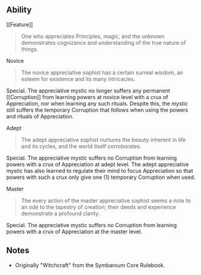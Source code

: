 ## Ability
[[Feature]]

> One who appreciates Principles, magic, and the unknown demonstrates cognizance and understanding of the true nature of things.

Novice
> The novice appreciative sophist has a certain surreal wisdom, an esteem for existence and its many intricacies.

Special. The appreciative mystic no longer suffers any permanent [[Corruption]] from learning powers at novice level with a crux of Appreciation, nor when learning any such rituals. Despite this, the mystic still suffers the temporary Corruption that follows when using the powers and rituals of Appreciation.

Adept
> The adept appreciative sophist nurtures the beauty inherent in life and its cycles, and the world itself corroborates.

Special. The appreciative mystic suffers no Corruption from learning powers with a crux of Appreciation at adept level. The adept appreciative mystic has also learned to regulate their mind to focus Appreciation so that powers with such a crux only give one (1) temporary Corruption when used.

Master
> The every action of the master appreciative sophist seems a note to an ode to the tapestry of creation; their deeds and experience demonstrate a profound clarity.

Special. The appreciative mystic suffers no Corruption from learning powers with a crux of Appreciation at the master level.
## Notes
* Originally "Witchcraft" from the Symbaroum Core Rulebook.